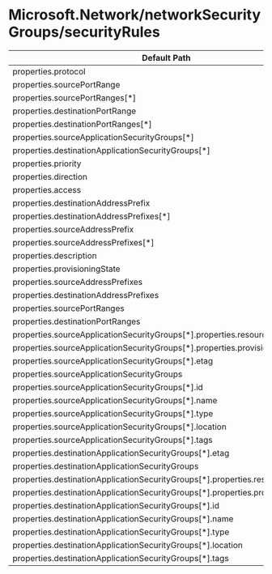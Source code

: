 # Microsoft.Network/networkSecurityGroups/securityRules

| Default Path | Alias |
|---|---|
| properties.protocol | Microsoft.Network/networkSecurityGroups/securityRules/protocol |
| properties.sourcePortRange | Microsoft.Network/networkSecurityGroups/securityRules/sourcePortRange |
| properties.sourcePortRanges[*] | Microsoft.Network/networkSecurityGroups/securityRules/sourcePortRanges[*] |
| properties.destinationPortRange | Microsoft.Network/networkSecurityGroups/securityRules/destinationPortRange |
| properties.destinationPortRanges[*] | Microsoft.Network/networkSecurityGroups/securityRules/destinationPortRanges[*] |
| properties.sourceApplicationSecurityGroups[*] | Microsoft.Network/networkSecurityGroups/securityRules/sourceApplicationSecurityGroups[*] |
| properties.destinationApplicationSecurityGroups[*] | Microsoft.Network/networkSecurityGroups/securityRules/destinationApplicationSecurityGroups[*] |
| properties.priority | Microsoft.Network/networkSecurityGroups/securityRules/priority |
| properties.direction | Microsoft.Network/networkSecurityGroups/securityRules/direction |
| properties.access | Microsoft.Network/networkSecurityGroups/securityRules/access |
| properties.destinationAddressPrefix | Microsoft.Network/networkSecurityGroups/securityRules/destinationAddressPrefix |
| properties.destinationAddressPrefixes[*] | Microsoft.Network/networkSecurityGroups/securityRules/destinationAddressPrefixes[*] |
| properties.sourceAddressPrefix | Microsoft.Network/networkSecurityGroups/securityRules/sourceAddressPrefix |
| properties.sourceAddressPrefixes[*] | Microsoft.Network/networkSecurityGroups/securityRules/sourceAddressPrefixes[*] |
| properties.description | Microsoft.Network/networkSecurityGroups/securityRules/description |
| properties.provisioningState | Microsoft.Network/networkSecurityGroups/securityRules/provisioningState |
| properties.sourceAddressPrefixes | Microsoft.Network/networkSecurityGroups/securityRules/sourceAddressPrefixes |
| properties.destinationAddressPrefixes | Microsoft.Network/networkSecurityGroups/securityRules/destinationAddressPrefixes |
| properties.sourcePortRanges | Microsoft.Network/networkSecurityGroups/securityRules/sourcePortRanges |
| properties.destinationPortRanges | Microsoft.Network/networkSecurityGroups/securityRules/destinationPortRanges |
| properties.sourceApplicationSecurityGroups[*].properties.resourceGuid | Microsoft.Network/networkSecurityGroups/securityRules/sourceApplicationSecurityGroups[*].resourceGuid |
| properties.sourceApplicationSecurityGroups[*].properties.provisioningState | Microsoft.Network/networkSecurityGroups/securityRules/sourceApplicationSecurityGroups[*].provisioningState |
| properties.sourceApplicationSecurityGroups[*].etag | Microsoft.Network/networkSecurityGroups/securityRules/sourceApplicationSecurityGroups[*].etag |
| properties.sourceApplicationSecurityGroups | Microsoft.Network/networkSecurityGroups/securityRules/sourceApplicationSecurityGroups |
| properties.sourceApplicationSecurityGroups[*].id | Microsoft.Network/networkSecurityGroups/securityRules/sourceApplicationSecurityGroups[*].id |
| properties.sourceApplicationSecurityGroups[*].name | Microsoft.Network/networkSecurityGroups/securityRules/sourceApplicationSecurityGroups[*].name |
| properties.sourceApplicationSecurityGroups[*].type | Microsoft.Network/networkSecurityGroups/securityRules/sourceApplicationSecurityGroups[*].type |
| properties.sourceApplicationSecurityGroups[*].location | Microsoft.Network/networkSecurityGroups/securityRules/sourceApplicationSecurityGroups[*].location |
| properties.sourceApplicationSecurityGroups[*].tags | Microsoft.Network/networkSecurityGroups/securityRules/sourceApplicationSecurityGroups[*].tags |
| properties.destinationApplicationSecurityGroups[*].etag | Microsoft.Network/networkSecurityGroups/securityRules/destinationApplicationSecurityGroups[*].etag |
| properties.destinationApplicationSecurityGroups | Microsoft.Network/networkSecurityGroups/securityRules/destinationApplicationSecurityGroups |
| properties.destinationApplicationSecurityGroups[*].properties.resourceGuid | Microsoft.Network/networkSecurityGroups/securityRules/destinationApplicationSecurityGroups[*].resourceGuid |
| properties.destinationApplicationSecurityGroups[*].properties.provisioningState | Microsoft.Network/networkSecurityGroups/securityRules/destinationApplicationSecurityGroups[*].provisioningState |
| properties.destinationApplicationSecurityGroups[*].id | Microsoft.Network/networkSecurityGroups/securityRules/destinationApplicationSecurityGroups[*].id |
| properties.destinationApplicationSecurityGroups[*].name | Microsoft.Network/networkSecurityGroups/securityRules/destinationApplicationSecurityGroups[*].name |
| properties.destinationApplicationSecurityGroups[*].type | Microsoft.Network/networkSecurityGroups/securityRules/destinationApplicationSecurityGroups[*].type |
| properties.destinationApplicationSecurityGroups[*].location | Microsoft.Network/networkSecurityGroups/securityRules/destinationApplicationSecurityGroups[*].location |
| properties.destinationApplicationSecurityGroups[*].tags | Microsoft.Network/networkSecurityGroups/securityRules/destinationApplicationSecurityGroups[*].tags |

